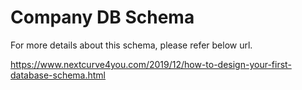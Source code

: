 # Company DB Schema

For more details about this schema, please refer below url.

https://www.nextcurve4you.com/2019/12/how-to-design-your-first-database-schema.html
